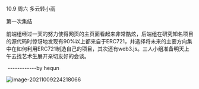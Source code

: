 10.9 周六 多云转小雨

 第一次集结

前端组经过一天的努力使得网页的主页面看起来非常酷炫，后端组在研究知名项目的源代码时惊讶地发现有90%以上都来自于ERC721，并选择将未来的主要方向集中在如何利用ERC721制造自己的项目，其次还有web3.js。三人小组准备明天上午去找艺术生展开亲切友好的会谈。

​                                                                                            ------------by hequn



![image-20211009224218066](C:\Users\Yang\AppData\Roaming\Typora\typora-user-images\image-20211009224218066.png)


